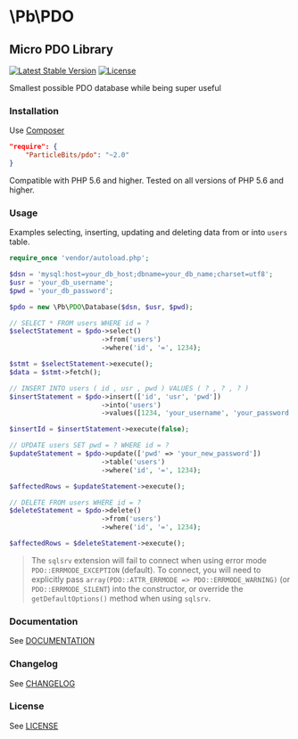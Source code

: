 # \Pb\PDO 
## Micro PDO Library

[![Latest Stable Version](https://poser.pugx.org/ParticleBits/pdo/v/stable)](https://packagist.org/packages/ParticleBits/pdo)
[![License](https://poser.pugx.org/ParticleBits/pdo/license)](https://packagist.org/packages/ParticleBits/pdo)

Smallest possible PDO database while being super useful

### Installation

Use [Composer](https://getcomposer.org/)

```json
"require": {
    "ParticleBits/pdo": "~2.0"
}
```

Compatible with PHP 5.6 and higher. Tested on all versions of PHP 5.6 and higher.

### Usage

Examples selecting, inserting, updating and deleting data from or into `users` table.

```php
require_once 'vendor/autoload.php';

$dsn = 'mysql:host=your_db_host;dbname=your_db_name;charset=utf8';
$usr = 'your_db_username';
$pwd = 'your_db_password';

$pdo = new \Pb\PDO\Database($dsn, $usr, $pwd);

// SELECT * FROM users WHERE id = ?
$selectStatement = $pdo->select()
                       ->from('users')
                       ->where('id', '=', 1234);

$stmt = $selectStatement->execute();
$data = $stmt->fetch();

// INSERT INTO users ( id , usr , pwd ) VALUES ( ? , ? , ? )
$insertStatement = $pdo->insert(['id', 'usr', 'pwd'])
                       ->into('users')
                       ->values([1234, 'your_username', 'your_password']);

$insertId = $insertStatement->execute(false);

// UPDATE users SET pwd = ? WHERE id = ?
$updateStatement = $pdo->update(['pwd' => 'your_new_password'])
                       ->table('users')
                       ->where('id', '=', 1234);

$affectedRows = $updateStatement->execute();

// DELETE FROM users WHERE id = ?
$deleteStatement = $pdo->delete()
                       ->from('users')
                       ->where('id', '=', 1234);

$affectedRows = $deleteStatement->execute();
```

> The `sqlsrv` extension will fail to connect when using error mode `PDO::ERRMODE_EXCEPTION` (default). To connect, you will need to explicitly pass `array(PDO::ATTR_ERRMODE => PDO::ERRMODE_WARNING)` (or `PDO::ERRMODE_SILENT`) into the constructor, or override the `getDefaultOptions()` method when using `sqlsrv`.

### Documentation

See [DOCUMENTATION](https://github.com/ParticleBits/PDO/blob/master/docs/README.md)

### Changelog

See [CHANGELOG](https://github.com/ParticleBits/PDO/blob/master/CHANGELOG.md)

### License

See [LICENSE](https://github.com/ParticleBits/PDO/blob/master/LICENSE)
